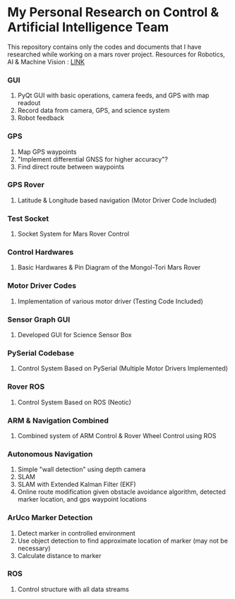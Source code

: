 # My Personal Research on Control & Artificial Intelligence Team 

This repository contains only the codes and documents that I have researched while working on a mars rover project.
Resources for Robotics, AI & Machine Vision : [LINK](https://drive.google.com/drive/folders/15hlrJVCkR0A-OqXL3u-sM8IN8gX-_Gwe?usp=sharing)
### GUI
1. PyQt GUI with basic operations, camera feeds, and GPS with map readout
2. Record data from camera, GPS, and science system
3. Robot feedback

### GPS
1. Map GPS waypoints
2. "Implement differential GNSS for higher accuracy"?
3. Find direct route between waypoints

### GPS Rover
1. Latitude & Longitude based navigation (Motor Driver Code Included) 

### Test Socket
1. Socket System for Mars Rover Control 

### Control Hardwares 
1. Basic Hardwares & Pin Diagram of the Mongol-Tori Mars Rover 

### Motor Driver Codes
1. Implementation of various motor driver (Testing Code Included) 

### Sensor Graph GUI
1. Developed GUI for Science Sensor Box

### PySerial Codebase
1. Control System Based on PySerial (Multiple Motor Drivers Implemented) 

### Rover ROS
1. Control System Based on ROS (Neotic) 

### ARM & Navigation Combined 
1. Combined system of ARM Control & Rover Wheel Control using ROS


### Autonomous Navigation
1. Simple "wall detection" using depth camera
2. SLAM
3. SLAM with Extended Kalman Filter (EKF)
4. Online route modification given obstacle avoidance algorithm, detected marker location, and gps waypoint locations

### ArUco Marker Detection
1. Detect marker in controlled environment
2. Use object detection to find approximate location of marker (may not be necessary)
3. Calculate distance to marker

### ROS
1. Control structure with all data streams
